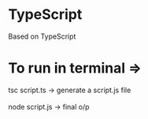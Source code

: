 # TypeScript

<p color="green">Based on TypeScript</p>

# To run in terminal =>

tsc script.ts -> generate a script.js file\
\
node script.js -> final o/p

<!-- <div><h1>Using<span color=yellow> JavaScript</span> & <span color=cyan> TypeScript</span></h1></div> -->
